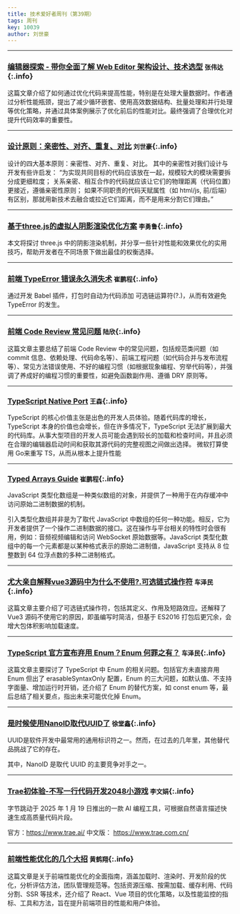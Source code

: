 ```yaml
---
title: 技术爱好者周刊（第39期）
tags: 周刊
key: 10039
author: 刘世豪
---
```

---

### [编辑器探索 - 带你全面了解 Web Editor 架构设计、技术选型](​https://juejin.cn/post/7280113511103299639) `张伟达`{:.info}

这篇文章介绍了如何通过优化代码来提高性能，特别是在处理大量数据时。作者通过分析性能瓶颈，提出了减少循环嵌套、使用高效数据结构、批量处理和并行处理等优化策略，并通过具体案例展示了优化前后的性能对比。最终强调了合理优化对提升代码效率的重要性。

---
### [设计原则：亲密性、对齐、重复、对比](https://www.cnblogs.com/asandstar/p/17072422.html) `刘世豪`{:.info}

设计的四大基本原则：亲密性、对齐、重复、对比。
其中的亲密性对我们设计与开发有些许启发：
“为实现共同目标的代码应该放在一起，规模较大的模块需要拆分成更细粒度；
关系亲密、相互合作的代码就应该让它们的物理距离（代码位置）更接近，遵循亲密性原则；
如果不同职责的代码天赋属性（如 html/js, 前/后端）有区别，那就用新技术去融合或拉近它们距离，而不是用来分割它们理由。”

------

### [基于three.js的虚拟人阴影渲染优化方案](https://mp.weixin.qq.com/s/0xT7vTB5tTTCeOSbcuwB4A) `李勇鲁`{:.info}

本文将探讨 three.js 中的阴影渲染机制，并分享一些针对性能和效果优化的实用技巧，帮助开发者在不同场景下做出最佳的权衡选择。

------

### [前端 TypeError 错误永久消失术](https://mp.weixin.qq.com/s/z7sS6YJAyKqXDbg4qKLH-g) `崔鹏程`{:.info}

通过开发 Babel 插件，打包时自动为代码添加 可选链运算符(?.)，从而有效避免 TypeError 的发生。

------

### [前端 Code Review 常见问题](https://juejin.cn/post/7416134034416599078?searchId=20250314084555B8EA811AA28456AED27E) `陆欣`{:.info}

这篇文章主要总结了前端 Code Review 中的常见问题，包括规范类问题（如 commit 信息、依赖处理、代码命名等）、前端工程问题（如代码合并与发布流程等）、常见方法错误使用、不好的编程习惯（如根据现象编程、穷举代码等），并强调了养成好的编程习惯的重要性，如避免函数副作用、遵循 DRY 原则等。

------

### [TypeScript Native Port](https://devblogs.microsoft.com/typescript/typescript-native-port/) `王森`{:.info}

TypeScript 的核心价值主张是出色的开发人员体验。随着代码库的增长，TypeScript 本身的价值也会增长，但在许多情况下，TypeScript 无法扩展到最大的代码库。从事大型项目的开发人员可能会遇到较长的加载和检查时间，并且必须在合理的编辑器启动时间和获取其源代码的完整视图之间做出选择。
微软打算使用 Go来重写 TS，从而从根本上提升性能

------

### [Typed Arrays Guide](https://developer.mozilla.org/zh-CN/docs/Web/JavaScript/Guide/Typed_arrays) `崔鹏程`{:.info}

JavaScript 类型化数组是一种类似数组的对象，并提供了一种用于在内存缓冲中访问原始二进制数据的机制。

引入类型化数组并非是为了取代 JavaScript 中数组的任何一种功能。相反，它为开发者提供了一个操作二进制数据的接口。这在操作与平台相关的特性时会很有用，例如：音频视频编辑和访问 WebSocket 原始数据等。JavaScript 类型化数组中的每一个元素都是以某种格式表示的原始二进制值，JavaScript 支持从 8 位整数到 64 位浮点数的多种二进制格式。

------

### [尤大亲自解释vue3源码中为什么不使用?.可选链式操作符](https://juejin.cn/post/7033167068895641637) `车泽民`{:.info}

这篇文章主要介绍了可选链式操作符，包括其定义、作用及短路效应。还解释了 Vue3 源码不使用它的原因，即虽编写时简洁，但基于 ES2016 打包后更冗余，会增大包体积影响加载速度。

------

### [TypeScript 官方宣布弃用 Enum？Enum 何罪之有？](https://juejin.cn/post/7478980680183169078) `车泽民`{:.info}

这篇文章主要探讨了 TypeScript 中 Enum 的相关问题。包括官方未直接弃用 Enum 但出了 erasableSyntaxOnly 配置，Enum 的三大问题，如默认值、不支持字面量、增加运行时开销，还介绍了 Enum 的替代方案，如 const enum 等，最后总结了相关要点，指出未来可能优化掉 Enum。

------

### [是时候使用NanoID取代UUID了](https://zhuanlan.zhihu.com/p/472060150) `徐堂鑫`{:.info}

UUID是软件开发中最常用的通用标识符之一。然而，在过去的几年里，其他替代品挑战了它的存在。


其中，NanoID 是取代 UUID 的主要竞争对手之一。

------

### [Trae初体验-不写一行代码开发2048小游戏](https://blog.csdn.net/wwj_748/article/details/145309079) `李文娟`{:.info}

字节跳动于 2025 年 1 月 19 日推出的一款 AI 编程工具，可根据自然语言描述快速生成高质量代码片段。

官方：https://www.trae.ai/ 
中文版： https://www.trae.com.cn/

------

### [前端性能优化的几个大招](https://juejin.cn/post/7468655596641976320) `黄鹤翔`{:.info}

这篇文章是关于前端性能优化的全面指南，涵盖加载时、渲染时、开发阶段的优化，分析评估方法，团队管理规范等。包括资源压缩、按需加载、缓存利用、代码分割、SSR 等技术，还介绍了 React、Vue 项目的优化策略，以及性能监控的指标、工具和方法，旨在提升前端项目的性能和用户体验。 
